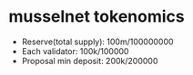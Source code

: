 # musselnet tokenomics

- Reserve(total supply): 100m/100000000
- Each validator: 100k/100000
- Proposal min deposit: 200k/200000